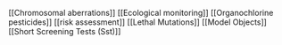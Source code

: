 [[Chromosomal aberrations]]
[[Ecological monitoring]]
[[Organochlorine pesticides]]
[[risk assessment]]
[[Lethal Mutations]]
[[Model Objects]]
[[Short Screening Tests (Sst)]]
